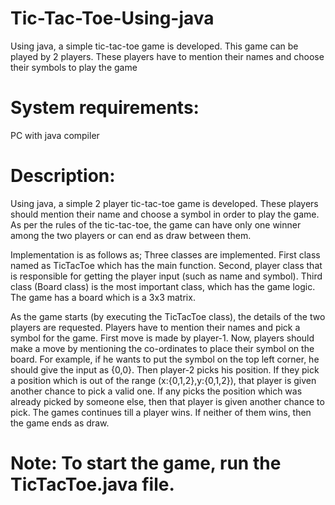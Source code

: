 # Tic-Tac-Toe-Using-java
Using java, a simple tic-tac-toe game is developed. This game can be played by 2 players. These players have to mention their names and choose their symbols to play the game

# System requirements:
PC with java compiler

# Description:
Using java, a simple 2 player tic-tac-toe game is developed. These players should mention their name and choose a symbol in order to play the game. As per the rules of the tic-tac-toe, the game can have only one winner among the two players or can end as draw between them. 

Implementation is as follows as; Three classes are implemented. First class named as TicTacToe which has the main function. Second, player class that is responsible for getting the player input (such as name and symbol). Third class (Board class) is the most important class, which has the game logic. The game has a board which is a 3x3 matrix. 

As the game starts (by executing the TicTacToe class), the details of the two players are requested. Players have to mention their names and pick a symbol for the game. First move is made by player-1. Now, players should make a move by mentioning the co-ordinates to place their symbol on the board. For example, if he wants to put the symbol on the top left corner, he should give the input as {0,0}. Then player-2 picks his position. If they pick a position which is out of the range (x:{0,1,2},y:{0,1,2}), that player is given another chance to pick a valid one. If any picks the position which was already picked by someone else, then that player is given another chance to pick. The games continues till a player wins. If neither of them wins, then the game ends as draw.

# Note: To start the game, run the TicTacToe.java file.
